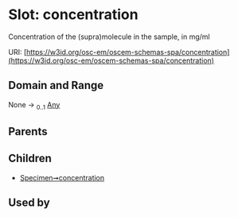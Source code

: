 
# Slot: concentration

Concentration of the (supra)molecule in the sample, in mg/ml

URI: [https://w3id.org/osc-em/oscem-schemas-spa/concentration](https://w3id.org/osc-em/oscem-schemas-spa/concentration)


## Domain and Range

None &#8594;  <sub>0..1</sub> [Any](Any.md)

## Parents


## Children

 *  [Specimen➞concentration](Specimen_concentration.md)

## Used by

